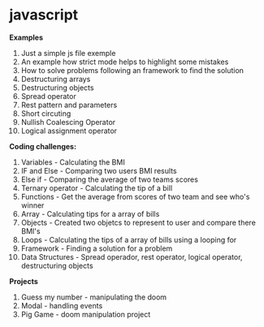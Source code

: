 # javascript

**Examples**

1.  Just a simple js file exemple
2.  An example how strict mode helps to highlight some mistakes
3.  How to solve problems following an framework to find the solution
4.  Destructuring arrays
5.  Destructuring objects
6.  Spread operator
7.  Rest pattern and parameters
8.  Short circuting
9.  Nullish Coalescing Operator
10. Logical assignment operator

**Coding challenges:**

1. Variables - Calculating the BMI
2. IF and Else - Comparing two users BMI results
3. Else if - Comparing the average of two teams scores
4. Ternary operator - Calculating the tip of a bill
5. Functions - Get the average from scores of two team and see who's winner
6. Array - Calculating tips for a array of bills
7. Objects - Created two objetcs to represent to user and compare there BMI's
8. Loops - Calculating the tips of a array of bills using a looping for
9. Framework - Finding a solution for a problem
10. Data Structures - Spread operador, rest operator, logical operator, destructuring objects

**Projects**

1. Guess my number - manipulating the doom
2. Modal - handling events
3. Pig Game - doom manipulation project
